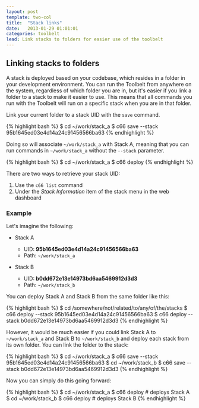 ```yaml
---
layout: post
template: two-col
title:  "Stack links"
date:   2013-01-29 01:01:01
categories: toolbelt
lead: Link stacks to folders for easier use of the toolbelt
---
```


## Linking stacks to folders
A stack is deployed based on your codebase, which resides in a folder in your development environment. You can run the Toolbelt from anywhere on the system, regardless of which folder you are in, but it's easier if you link a folder to a stack to make it easier to use. This means that all commands you run with the Toolbelt will run on a specific stack when you are in that folder.

Link your current folder to a stack UID with the `save` command.

{% highlight bash %}
$ cd ~/work/stack_a
$ c66 save --stack 95b1645ed03e4d14a24c91456566ba63
{% endhighlight %}

Doing so will associate `~/work/stack_a` with Stack A, meaning that you can run commands in `~/work/stack_a` without the `--stack` parameter.

{% highlight bash %}
$ cd ~/work/stack_a
$ c66 deploy
{% endhighlight %}

There are two ways to retrieve your stack UID:

1. Use the `c66 list` command
2. Under the <i>Stack Information</i> item of the stack menu in the web dashboard

### Example
Let's imagine the following:

* Stack A
	* UID: **95b1645ed03e4d14a24c91456566ba63**
	* Path: `~/work/stack_a`

* Stack B
	* UID: **b0dd672e13e14973bd6aa5469912d3d3**
	* Path: `~/work/stack_b`
	

You can deploy Stack A and Stack B from the same folder like this:

{% highlight bash %}
$ cd /somewhere/not/related/to/any/of/the/stacks
$ c66 deploy --stack 95b1645ed03e4d14a24c91456566ba63
$ c66 deploy --stack b0dd672e13e14973bd6aa5469912d3d3
{% endhighlight %}

However, it would be much easier if you could link Stack A to `~/work/stack_a` and Stack B to `~/work/stack_b` and deploy each stack from its own folder. You can link the folder to the stack:

{% highlight bash %}
$ cd ~/work/stack_a
$ c66 save --stack 95b1645ed03e4d14a24c91456566ba63
$ cd ~/work/stack_b
$ c66 save --stack b0dd672e13e14973bd6aa5469912d3d3
{% endhighlight %}

Now you can simply do this going forward:

{% highlight bash %}
$ cd ~/work/stack_a
$ c66 deploy # deploys Stack A
$ cd ~/work/stack_b
$ c66 deploy # deploys Stack B
{% endhighlight %}
